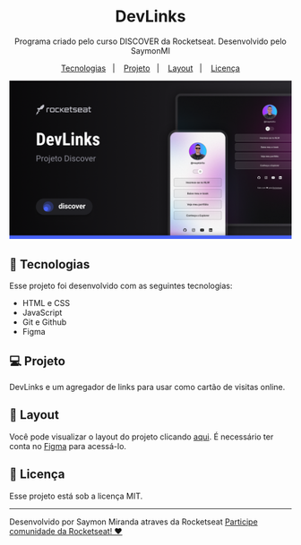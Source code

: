 <h1 align="center"> DevLinks </h1>

<p align="center">
Programa criado pelo curso DISCOVER da Rocketseat. Desenvolvido pelo SaymonMI
</p>

<p align="center">
  <a href="#-tecnologias">Tecnologias</a>&nbsp;&nbsp;&nbsp;|&nbsp;&nbsp;&nbsp;
  <a href="#-projeto">Projeto</a>&nbsp;&nbsp;&nbsp;|&nbsp;&nbsp;&nbsp;
  <a href="#-layout">Layout</a>&nbsp;&nbsp;&nbsp;|&nbsp;&nbsp;&nbsp;
  <a href="#memo-licença">Licença</a>
</p>

<p align="center">
  <img alt="Projeto DevLinks" src=".GitHub/Cover.png">
</p>

## 🚀 Tecnologias

Esse projeto foi desenvolvido com as seguintes tecnologias:

- HTML e CSS
- JavaScript
- Git e Github
- Figma

## 💻 Projeto

DevLinks e um agregador de links para usar como cartão de visitas online.

## 🔖 Layout

Você pode visualizar o layout do projeto clicando [aqui](https://www.figma.com/community/file/1187422022288947321). É necessário ter conta no [Figma](https://figma.com) para acessá-lo.

## :memo: Licença

Esse projeto está sob a licença MIT.

---

Desenvolvido por Saymon Miranda atraves da Rocketseat [Participe comunidade da Rocketseat! ❤](https://discord.gg/rocketseat)
